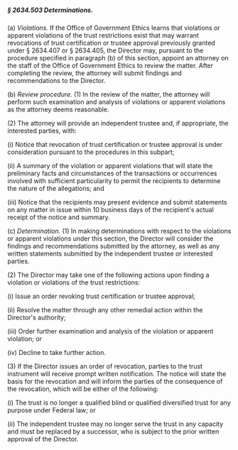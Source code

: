 ##### § 2634.503 Determinations. #####

(a) *Violations.* If the Office of Government Ethics learns that violations or apparent violations of the trust restrictions exist that may warrant revocations of trust certification or trustee approval previously granted under § 2634.407 or § 2634.405, the Director may, pursuant to the procedure specified in paragraph (b) of this section, appoint an attorney on the staff of the Office of Government Ethics to review the matter. After completing the review, the attorney will submit findings and recommendations to the Director.

(b) *Review procedure.* (1) In the review of the matter, the attorney will perform such examination and analysis of violations or apparent violations as the attorney deems reasonable.

(2) The attorney will provide an independent trustee and, if appropriate, the interested parties, with:

(i) Notice that revocation of trust certification or trustee approval is under consideration pursuant to the procedures in this subpart;

(ii) A summary of the violation or apparent violations that will state the preliminary facts and circumstances of the transactions or occurrences involved with sufficient particularity to permit the recipients to determine the nature of the allegations; and

(iii) Notice that the recipients may present evidence and submit statements on any matter in issue within 10 business days of the recipient's actual receipt of the notice and summary.

(c) *Determination.* (1) In making determinations with respect to the violations or apparent violations under this section, the Director will consider the findings and recommendations submitted by the attorney, as well as any written statements submitted by the independent trustee or interested parties.

(2) The Director may take one of the following actions upon finding a violation or violations of the trust restrictions:

(i) Issue an order revoking trust certification or trustee approval;

(ii) Resolve the matter through any other remedial action within the Director's authority;

(iii) Order further examination and analysis of the violation or apparent violation; or

(iv) Decline to take further action.

(3) If the Director issues an order of revocation, parties to the trust instrument will receive prompt written notification. The notice will state the basis for the revocation and will inform the parties of the consequence of the revocation, which will be either of the following:

(i) The trust is no longer a qualified blind or qualified diversified trust for any purpose under Federal law; or

(ii) The independent trustee may no longer serve the trust in any capacity and must be replaced by a successor, who is subject to the prior written approval of the Director.